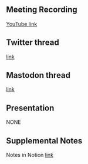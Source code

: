 ## Meeting Recording

[YouTube link](https://youtu.be/oULBtq8wJoU)

## Twitter thread

[link](https://twitter.com/Orthogonal_Lab/status/1657511133245317121)

## Mastodon thread

[link](https://neuromatch.social/@OREL/110363702066072746)

## Presentation

NONE   

## Supplemental Notes

Notes in Notion [link](https://www.notion.so/jopro-org/96050a70ae4c4415ae5e4631327e81f5?v=17f968b7910f4252a38b41213bb99bbf&p=37675df4cf3341dabac5b30af3bbac9c&pm=s)
